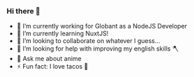 ### Hi there 👋

- 🔭 I’m currently working for Globant as a NodeJS Developer
- 🌱 I’m currently learning NuxtJS!
- 👯 I’m looking to collaborate on whatever I guess...
- 🤔 I’m looking for help with improving my english skills 🪓
- 💬 Ask me about anime
- ⚡ Fun fact: I love tacos 🌮
<!--
**RodolfoFrias/rodolfofrias** is a ✨ _special_ ✨ repository because its `README.md` (this file) appears on your GitHub profile.

Here are some ideas to get you started:


-->
